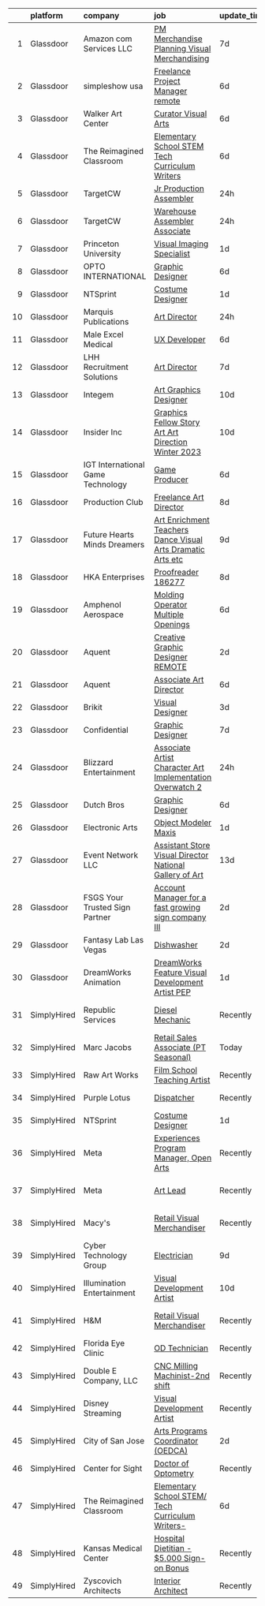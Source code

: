 

|    | platform    | company                           | job                                                                                                                                                                                                                                                                                                                                                                                                                                                                                                                                                                                                                                                                                                                                                                                                                                                                                                                                                                                                                                                                                                                                                   | update_time   | location                     |
|---:|:------------|:----------------------------------|:------------------------------------------------------------------------------------------------------------------------------------------------------------------------------------------------------------------------------------------------------------------------------------------------------------------------------------------------------------------------------------------------------------------------------------------------------------------------------------------------------------------------------------------------------------------------------------------------------------------------------------------------------------------------------------------------------------------------------------------------------------------------------------------------------------------------------------------------------------------------------------------------------------------------------------------------------------------------------------------------------------------------------------------------------------------------------------------------------------------------------------------------------|:--------------|:-----------------------------|
|  1 | Glassdoor   | Amazon com Services LLC           | [PM  Merchandise Planning  Visual Merchandising](https://www.glassdoor.com/partner/jobListing.htm?pos=116&ao=1136043&s=58&guid=0000018321173e4eb900274bdb007624&src=GD_JOB_AD&t=SR&vt=w&cs=1_0c41f0d7&cb=1662707515345&jobListingId=1008109104492&jrtk=3-0-1gcghefjg2inn001-1gcghefk0i9jr800-1790ce31e7dd6f83-)                                                                                                                                                                                                                                                                                                                                                                                                                                                                                                                                                                                                                                                                                                                                                                                                                                       | 7d            | Remote                       |
|  2 | Glassdoor   | simpleshow usa                    | [Freelance Project Manager  remote ](https://www.glassdoor.com/partner/jobListing.htm?pos=124&ao=1136043&s=58&guid=0000018321173e4eb900274bdb007624&src=GD_JOB_AD&t=SR&vt=w&ea=1&cs=1_e90a23b6&cb=1662707515345&jobListingId=1008114009867&jrtk=3-0-1gcghefjg2inn001-1gcghefk0i9jr800-2b201723cc936906-)                                                                                                                                                                                                                                                                                                                                                                                                                                                                                                                                                                                                                                                                                                                                                                                                                                              | 6d            | Remote                       |
|  3 | Glassdoor   | Walker Art Center                 | [Curator  Visual Arts](https://www.glassdoor.com/partner/jobListing.htm?pos=130&ao=1136043&s=58&guid=0000018321173e4eb900274bdb007624&src=GD_JOB_AD&t=SR&vt=w&cs=1_74303c97&cb=1662707515348&jobListingId=1008114249562&jrtk=3-0-1gcghefjg2inn001-1gcghefk0i9jr800-68ce74922f16346a-)                                                                                                                                                                                                                                                                                                                                                                                                                                                                                                                                                                                                                                                                                                                                                                                                                                                                 | 6d            | Minneapolis, MN              |
|  4 | Glassdoor   | The Reimagined Classroom          | [Elementary School STEM  Tech Curriculum Writers ](https://www.glassdoor.com/partner/jobListing.htm?pos=127&ao=1136043&s=58&guid=0000018321173e4eb900274bdb007624&src=GD_JOB_AD&t=SR&vt=w&ea=1&cs=1_d20c2513&cb=1662707515346&jobListingId=1008114364454&jrtk=3-0-1gcghefjg2inn001-1gcghefk0i9jr800-1108379f6f26bbba-)                                                                                                                                                                                                                                                                                                                                                                                                                                                                                                                                                                                                                                                                                                                                                                                                                                | 6d            | Remote                       |
|  5 | Glassdoor   | TargetCW                          | [Jr Production Assembler](https://www.glassdoor.com/partner/jobListing.htm?pos=111&ao=1110586&s=58&guid=0000018321173e4eb900274bdb007624&src=GD_JOB_AD&t=SR&vt=w&cs=1_70e1e023&cb=1662707515344&jobListingId=1008125389117&cpc=B076152010A3B66C&jrtk=3-0-1gcghefjg2inn001-1gcghefk0i9jr800-f28d183155bc7c3e--6NYlbfkN0A6TktYCN0VG50lat1bxG6ZYGRoV5Av1OVF6J5hGgtfkbuLupBOf1hB4AfOK0qYtBe5EI2x2kwklg0njiXftrny0wAS7YpQ1SzysVRqxQtQI7uF5_QiKzDkRoq-Wv4xwR2QdDKDK3LFwimS6CM7FOrjoJ6tLCNa5jaMCSWBS37DRXQmz1kkg9qERFiR3jy5-UUh-eHCMzroOhG4CYmW8bySpTr7ydrLZr7RspE5iDpEqz5dnu0ATM38MlpAEskPhIoNXaqQEO2C8DC1ixkwhKtH_u5rUIUNXvfovLiFLmjcbVWYNNy2uvtwmh8-mJmLcxlQJAS8u1BHjoydkT2UvZGjfpwVN7dOroLyM15WhHR7o8657AXl-uyWC40uRaEmflXqkdOOJZXZ2d9KI8ede7tSr7PgJwoek8D5B71g-ecHiBcnAxejoZHuUODf-KDwRYwIMPb9eTUbfZNIr-XPc_LbLEBlVi9wrUjXWqVi0nNPWrJw9Ug3bB4TrXIDa5FGO6Gfrc2OMAsWHXsXBQtc9JV6oj5m_rsql5QhdHpi5QFM5bCYbUk8IeNvGtwQtZNAQWx_yc827X-Mp4iknEUlzuxhnPAaTlYN-iOAuUv3nLvs3swZE9qdE4k665qzv-aT7fZdXpJxaG_N4YCr6-ze3evGSDKqKyf3XvzvhIg6cAbX56a47M8ZpAYmK_NMuglzsbC7lXfeXU6GPieligDw9VvuYJPw2BS79XM%3D)                                                           | 24h           | Hercules, CA                 |
|  6 | Glassdoor   | TargetCW                          | [Warehouse Assembler Associate](https://www.glassdoor.com/partner/jobListing.htm?pos=113&ao=1110586&s=58&guid=0000018321173e4eb900274bdb007624&src=GD_JOB_AD&t=SR&vt=w&cs=1_6e9d67ff&cb=1662707515345&jobListingId=1008125389110&cpc=F41FEAB56D215062&jrtk=3-0-1gcghefjg2inn001-1gcghefk0i9jr800-715ecfa68f57fc63--6NYlbfkN0A6TktYCN0VG50lat1bxG6ZYGRoV5Av1OVF6J5hGgtfkbuLupBOf1hB4AfOK0qYtBe5EI2x2kwklo3mLWfFZh-ivBepZM9XWpTqaMK6feZR0WmhK2GaML0IiZeJ5CKwA-fHX6bNN2dK0vtyt9_hov0F72H1sk0cggBKhsMOHXUbQ2sgaF77z0Wg1bsPVtXh8YTP24cldmG7CDYJ3dKWETOh9iterp54YFXpuIBlMpWrazAD_p9Bw5JnHVHkcoP_F6acQ_0sx_WAeNJivrdcUR3xVpDaAgJGU78XwtjwUOwj2ZzqNXmaqMZz4f3zy4ZT0PYILY6fExZ6VYKLoXQTsDkJPle-_DTGaw60zcaydnjuz6N3VNe77fZZJdQ4SfQo23o58NzuHfO1jUe0MEMYey9PpN2mGsMH7JM7OA2vbbgVUGroRtCMzvZhuAHCWiZonv_nJ-FOZW2KDcoxEkAt10tAnpI_oB7cTfLFqJrqUrBz-mwHWrmTjX8qK4uoxoygIzJyh0YPQ8jD4hfXl10ni8skodIrO6E8Ft_CK1SG9kkLfJa0ljEpgs6SV8gxoI5K-C9Et4b_6BslCRoEqzyjTptzInp4fUkDSamDq5AWN5mXzsuWmGFNW_1mMMfRUCxZEGHqyv_qLOGyTZzvDvaXUHhUT0g51t_y6iOYZ59uDBDsBigea3pqMGK_QRXecqzypBqFNnEqC300Xztx7AUTiyCWnENgmpyyROzXSSSshSIT2A%3D%3D)                                       | 24h           | Hercules, CA                 |
|  7 | Glassdoor   | Princeton University              | [Visual Imaging Specialist](https://www.glassdoor.com/partner/jobListing.htm?pos=126&ao=1136043&s=58&guid=0000018321173e4eb900274bdb007624&src=GD_JOB_AD&t=SR&vt=w&cs=1_e9f4de53&cb=1662707515345&jobListingId=1008124415575&jrtk=3-0-1gcghefjg2inn001-1gcghefk0i9jr800-065d32e54ccb0385-)                                                                                                                                                                                                                                                                                                                                                                                                                                                                                                                                                                                                                                                                                                                                                                                                                                                            | 1d            | Princeton, NJ                |
|  8 | Glassdoor   | OPTO INTERNATIONAL                | [Graphic Designer](https://www.glassdoor.com/partner/jobListing.htm?pos=101&ao=1110586&s=58&guid=0000018321173e4eb900274bdb007624&src=GD_JOB_AD&t=SR&vt=w&ea=1&cs=1_4bb52765&cb=1662707515343&jobListingId=1008114454416&cpc=8C58C94241DEAF58&jrtk=3-0-1gcghefjg2inn001-1gcghefk0i9jr800-7d099d590a8d0cae--6NYlbfkN0DTXEPot8bQs6vL-0KsHuyeBXsp9NRYqLssF11gmcxF1FPK71qYPn8Ryec7son9nZXBacyyZR0tUu-RhjyEujjTIlOdn9t9vujwS_Y5rLSSOgo3_jNg51t1MNtzthP8DlMtE80ugs9pi5sM0RBlEdWkhWUgV3TNpODv46ZNwrD5PXct1jAeBhojtKzUad7l6-KHQjEl-QR2vuSLhvgAU2o2JqNXUkW6kg7khIicRL9OTKscijtLIZhynS0A8uyRETLxzzNlQIrbC1e9cNvzTkGp3yxmZ1zIYYZT6DnZLJBrnqrrbWoiLqHkdjbmlETQYo_Rn3I_eoaCRDoUvYnj8U1lE5SyAWwa2u4JWt7YGPmwKTsP7lHpih10GtIZV7_T_St3lY_MhLb680gCg-XWotBhXFZeX966oc2AlItJjqbC78YeLTRmO5U_XDfEGqwhrcTlGdDcbC7wkhccm30IitM9B8JeCxSdo9FSUPkGYu4Dsj5Nz4nTRh7O00IUTPrqYIs%3D)                                                                                                                                                                                                                                                                                             | 6d            | Wood Dale, IL                |
|  9 | Glassdoor   | NTSprint                          | [Costume Designer](https://www.glassdoor.com/partner/jobListing.htm?pos=117&ao=1136043&s=58&guid=0000018321173e4eb900274bdb007624&src=GD_JOB_AD&t=SR&vt=w&ea=1&cs=1_249e0d88&cb=1662707515345&jobListingId=1008125068997&jrtk=3-0-1gcghefjg2inn001-1gcghefk0i9jr800-c91b35fba03e95ee-)                                                                                                                                                                                                                                                                                                                                                                                                                                                                                                                                                                                                                                                                                                                                                                                                                                                                | 1d            | Remote                       |
| 10 | Glassdoor   | Marquis Publications              | [Art Director](https://www.glassdoor.com/partner/jobListing.htm?pos=102&ao=1110586&s=58&guid=0000018321173e4eb900274bdb007624&src=GD_JOB_AD&t=SR&vt=w&ea=1&cs=1_3e66acdd&cb=1662707515343&jobListingId=1008126346549&cpc=F7A2269C793D5877&jrtk=3-0-1gcghefjg2inn001-1gcghefk0i9jr800-010bd8ec3551b204--6NYlbfkN0ARohNyrLPJsJ9fVtWfcws2zET3vangO4r7k8asiRxpa4UPFQT7jnlkF16Wd15dlYMKsJs1RBnS_2fV4DMRGKKh20tELNoFeZa1po28QbtHxoZmzL9Hfc1auHt2oLeglfxyZYWagPj4T7Vp8Fbt71wPOIADdzFpWjKCBm2djpD6c0rVU0KrWqJ7TA6OImXi83aGR6JihZz9xCKCoAOA-JdV6TdRhWHpYqFtMhV3gyQxWv5Afgcl_rWcyglcZeI_jSB_xNt83Q6Z6Qxt5Df7dpViJH702lHLbXjiw_J2qnESRVkxgLP_fMTFSOvpMHCg9nKoXd9gOnL6_OOQEUkQ1uzkR-WvuRD3BS8xaDGcEXlLlbp0mQyCB9ytV-Ay4oVLXOCYd5jaVw0X0YSCYZlJqOfpjUdFviJ6SGQZU5QYvYJv9pBICT_bqIMYOf02O6-RT7SwKQXl-kqNi1x_CA2Huud0KAnszHojD0oUcdyoUtzTm18_0IXpd-ooyqOJPoSxW2I%3D)                                                                                                                                                                                                                                                                                                 | 24h           | Remote                       |
| 11 | Glassdoor   | Male Excel Medical                | [UX Developer](https://www.glassdoor.com/partner/jobListing.htm?pos=108&ao=1110586&s=58&guid=0000018321173e4eb900274bdb007624&src=GD_JOB_AD&t=SR&vt=w&ea=1&cs=1_d45f4c0f&cb=1662707515344&jobListingId=1008114097936&cpc=2CAED5C921A5F994&jrtk=3-0-1gcghefjg2inn001-1gcghefk0i9jr800-a0569fda11ac63c3--6NYlbfkN0DXX6mKbhWuMs04dZCTHGMQ3knWZnJ071GvCXoEmPUT9DzUCuoieiI89ZKDdLsnWJfZDfPLJtNaIfW0QB69tT2Tw29u6xtMgpe9uaBCoRWjjwJykVx4u0BWlG21hq41msHXI-1OgJic9JDnYuQHZ0zga1AA7FwjOiUBCzTwho7Hg3ZLDwp0gd8Zq6nolFOxwOO17OWdpWWHp9b2ic8lRXQf8tvQ7NBC9XgX1VGvnww9_Vt7w8OQboVIz71xRc8MCUtfmnBiZqrYPtAVM1YU7C2z0s6qfULOosvVOGeQ6EZKaTiSymTgsoCDTK_IEsGD8USxwJZZ8KNruQo97By6nI-Sc-mNFywmwHJ7S3EMJzY7j8_Tr7MY3k_9DZmbMSDS8saei-Qus33BnJt-lvUTrEXeli2XyzCmxnAGCNmCfXgvOE5lK_GCq54w3elpBTqW6hR65U7p-pc-tgPrCM-KtK4LmIQ_DCGT9fO40Wuhwe_6BA%3D%3D)                                                                                                                                                                                                                                                                                                                   | 6d            | Remote                       |
| 12 | Glassdoor   | LHH Recruitment Solutions         | [Art Director](https://www.glassdoor.com/partner/jobListing.htm?pos=112&ao=1110586&s=58&guid=0000018321173e4eb900274bdb007624&src=GD_JOB_AD&t=SR&vt=w&ea=1&cs=1_b7de2068&cb=1662707515345&jobListingId=1008111168499&cpc=8795CF9063CD573D&jrtk=3-0-1gcghefjg2inn001-1gcghefk0i9jr800-594b05be6f3a8538--6NYlbfkN0A_GD1K3dzeu7WcKnsm6RLSD1_QV-mkIht0EvhowBp1RB3nB2zK51B7Vjdo850qtD2IlWP7qN46OduFOIBgA7Elws9-g-ty8moVJwKK5VZpGdytBrln9p2OhL9OxaDIHfNoVEAs-Oyh2XOsSrGI8Dcsg_D9TDHN8XnUbFPE377tbfZ7cW-CMO6C7uNUBSzygqx5foYpv6CQPgoZhCnNfHT3amQOWaqeXaYFsbxsnTVjb9ObPBt0hnl4_xhgApsmpfNRP3x3--_RZvqOlZeR5AKE34Ye8OZBlzWBbM4YsF9uemw7qTW7Trd_jQ-jIhHEvoebxd8h42km-vEhYtrjWn783YdRe7N-OIPqEzNdtdPuEmxgUXYCG2Ou_hQMSBqA0UQdLiwIXdMvImhosOqLxLSZqMCC0W0FjZ2wbakTbxI5vTWIjwCXuaxQ-PKXcWr5YZI03rq8l5VPhZn3n5xLqKApj1de9mv65FleRHJxEO6WKtJK8Muww01DzP-RtmrhQZNQiVJLskd7ECw_6ghTFBPc_BvFoRy7PX9s_YTLFivISKhntQG6uV7IF9W11fSTmT44gBa9YRYron2JTLyJjBExUalD5cXkZItIyD1kl9C7q69ZhuYb0P55EWlrsqOcIoh87G-P0Q4BHWKtak9XOjtjW8n1YhRg8_VltKGkNhm1KhIBXunGYOefl31lQiliFIyfSAVmz81AO-1NEpiBuLBT7XIEVgMNvSyy5AyH_tpnInIg9VFQPZO7ODnXgNKqLtl6kY63G0jFkTaLVEmwZRnWmH5izXPVdY4%3D) | 7d            | New Jersey                   |
| 13 | Glassdoor   | Integem                           | [Art Graphics Designer](https://www.glassdoor.com/partner/jobListing.htm?pos=115&ao=1136043&s=58&guid=0000018321173e4eb900274bdb007624&src=GD_JOB_AD&t=SR&vt=w&ea=1&cs=1_149df8dd&cb=1662707515345&jobListingId=1008102053275&jrtk=3-0-1gcghefjg2inn001-1gcghefk0i9jr800-db0b9712246398b2-)                                                                                                                                                                                                                                                                                                                                                                                                                                                                                                                                                                                                                                                                                                                                                                                                                                                           | 10d           | Remote                       |
| 14 | Glassdoor   | Insider Inc                       | [Graphics Fellow  Story Art   Art Direction  Winter 2023 ](https://www.glassdoor.com/partner/jobListing.htm?pos=123&ao=1136043&s=58&guid=0000018321173e4eb900274bdb007624&src=GD_JOB_AD&t=SR&vt=w&ea=1&cs=1_f29eacf1&cb=1662707515345&jobListingId=1008101233002&jrtk=3-0-1gcghefjg2inn001-1gcghefk0i9jr800-0589daae81762f9b-)                                                                                                                                                                                                                                                                                                                                                                                                                                                                                                                                                                                                                                                                                                                                                                                                                        | 10d           | New York, NY                 |
| 15 | Glassdoor   | IGT International Game Technology | [Game Producer](https://www.glassdoor.com/partner/jobListing.htm?pos=103&ao=1110586&s=58&guid=0000018321173e4eb900274bdb007624&src=GD_JOB_AD&t=SR&vt=w&ea=1&cs=1_7ddf2aff&cb=1662707515343&jobListingId=1008114022485&cpc=FF950A86FEA5DF54&jrtk=3-0-1gcghefjg2inn001-1gcghefk0i9jr800-dbc725f543659e55--6NYlbfkN0C3FGiAGKMufg06vyvXEyGw-21Rz5inohOPof25eO8swqx0M6X2Ipw9zC8uDpPZ_mFVzOWUVnTGuQIr5njB_nbsaHNIIhdfljZkHYfxv1V4V3KCKdhMrt3L8easWtOgXuzXfa-_K48qbbpanoFsuacA9tZ3QsEDOW-3vcVnglJnTytyKalPJMMTY1bMGk-Vv57C_QVqPDHIoFZi4xFoYaXk9BJLjawBTanRjZziyU7MoqxGacNKwMazMLXvL46VJ_nMlNsNG51EbSLOuGpJ0rwZfSevrew3WQiU6iatkHQh3-fLMLUNZySWINqXCqkl9stODM73nhMCEI5aksz9nL38ojRbjff7py8NC8ZPtTzp_Yvz_zVi100CQLfmri7p-kLiqBrRHdTRm0gIZA_CqFzKKZqok4GkbwNUPyxV5O51OMAkQei6fpdykhdp1OpbDQsm-XxHruBzs_2gNW7sHbx8rovXcFKBd9Am9lf3I8-zYEKjHf78lRhChRLF-UyiKUQ%3D)                                                                                                                                                                                                                                                                                                | 6d            | Nevada                       |
| 16 | Glassdoor   | Production Club                   | [Freelance Art Director](https://www.glassdoor.com/partner/jobListing.htm?pos=119&ao=1136043&s=58&guid=0000018321173e4eb900274bdb007624&src=GD_JOB_AD&t=SR&vt=w&ea=1&cs=1_3ad7fa1b&cb=1662707515345&jobListingId=1008107642615&jrtk=3-0-1gcghefjg2inn001-1gcghefk0i9jr800-492452621950e506-)                                                                                                                                                                                                                                                                                                                                                                                                                                                                                                                                                                                                                                                                                                                                                                                                                                                          | 8d            | Remote                       |
| 17 | Glassdoor   | Future Hearts  Minds   Dreamers   | [Art Enrichment Teachers  Dance  Visual Arts  Dramatic Arts  etc ](https://www.glassdoor.com/partner/jobListing.htm?pos=125&ao=1136043&s=58&guid=0000018321173e4eb900274bdb007624&src=GD_JOB_AD&t=SR&vt=w&ea=1&cs=1_27f404c4&cb=1662707515345&jobListingId=1008103558930&jrtk=3-0-1gcghefjg2inn001-1gcghefk0i9jr800-92fcc19b9e95869c-)                                                                                                                                                                                                                                                                                                                                                                                                                                                                                                                                                                                                                                                                                                                                                                                                                | 9d            | Salt Lake City, UT           |
| 18 | Glassdoor   | HKA Enterprises                   | [Proofreader   186277](https://www.glassdoor.com/partner/jobListing.htm?pos=106&ao=1110586&s=58&guid=0000018321173e4eb900274bdb007624&src=GD_JOB_AD&t=SR&vt=w&ea=1&cs=1_ecab088a&cb=1662707515344&jobListingId=1008106339459&cpc=6FC5BA77C9A4CD78&jrtk=3-0-1gcghefjg2inn001-1gcghefk0i9jr800-1e426b004c17d5fd--6NYlbfkN0D2Zbx9XuZiwQ79GU-6D-_G_OF5jUrh-BR5XA-QHW_xVEvvOjbjwa9TzC44A7zOICsnJ8Bcj6TUKlLgfwOvh9s26w1ojvkI0qYs6bFcr_QPC3YnB6ZCkKNaPPwi4P0XVq4S0Qp0vN1mGGWvsT5IRDNMD6NehSMKe4S1R15tEdi0U9Xayo56Zu28u-R9D5JIjVe7iUl6iv5RJ855tTrcONpzleNhdMM9HX2QP_3aTW7xmUkP5BiUCqF3c45t0tG2WOLNQvgqilH1LAPdgZUDGrXkfTtBI17wr-mpXvp0lMy7pFZj46ffnb9VlDd-JzwmsnCHb4UgQUEyl5Rk1f6MU2ND9H0dn1Vkjs1CpMXOEZbdNH_GgIsPgaEbpub4P7EpJYApEyDi6_VEQR2qrKkPcxnch-6KhfbkSSF6MVsFSOOlFjXqetGyjWPtjD2Kqljvoa3NygvTvdHJMxV0zB0PVeBxWXre3tY5bJVAdRuCW7JRp5YofI1YnRRTSMKodKrRVzI%3D)                                                                                                                                                                                                                                                                                         | 8d            | Remote                       |
| 19 | Glassdoor   | Amphenol Aerospace                | [Molding Operator  Multiple Openings ](https://www.glassdoor.com/partner/jobListing.htm?pos=122&ao=1136043&s=58&guid=0000018321173e4eb900274bdb007624&src=GD_JOB_AD&t=SR&vt=w&cs=1_b15a82b4&cb=1662707515345&jobListingId=1008114878920&jrtk=3-0-1gcghefjg2inn001-1gcghefk0i9jr800-5e678ee6b44682f9-)                                                                                                                                                                                                                                                                                                                                                                                                                                                                                                                                                                                                                                                                                                                                                                                                                                                 | 6d            | Mesa, AZ                     |
| 20 | Glassdoor   | Aquent                            | [Creative Graphic Designer   REMOTE](https://www.glassdoor.com/partner/jobListing.htm?pos=110&ao=1110586&s=58&guid=0000018321173e4eb900274bdb007624&src=GD_JOB_AD&t=SR&vt=w&cs=1_d1522223&cb=1662707515344&jobListingId=1008121287490&cpc=654405A9B1E0A9F5&jrtk=3-0-1gcghefjg2inn001-1gcghefk0i9jr800-f82d54cdd6eebdc3--6NYlbfkN0DMrcEu7yrtATojKJA7cEzGQ3FdRGWLh0CZQInL4ECGI9gD0Wolx9R2EDT7B77c2cQrmbkUFXy7nGAr5PvVIZVW6_mvVP-l1muXi1Go6q2KKpmnytCKf_R-m4nfPhHaHJqQrI_6Q8V1EZfF6pBbCotJnhkDVOb91HN8QagCp3Z40mGVPsNgtZO3Dr3C0bZ1t4bCLzW2DnN7wW6MMoT1nosil7Ug0qYrvOe9tawtwdeefWzGZ_mbuiw4oqvg_lx1rKPEcPwvQCnmNgWQvmpevsTBBMe6H6-j0PJIAbFjF_J444IJC43pU7ISlofugh-3SQOC9X_VFZ7GZbancYZQoarzDRq-MobcDGVRjL4Ki1qL0Rlq9shvjXdLsZMAxV3DXgpiHUYayXot2d4WHpWHtWCPNFaeIw8EmX8wTPD_nPH7H-1-OGE3Vrmp8YDnwX3NYGOS_rwEF_gr6Iovw5Q6t57Z)                                                                                                                                                                                                                                                                                                                              | 2d            | Remote                       |
| 21 | Glassdoor   | Aquent                            | [Associate Art Director](https://www.glassdoor.com/partner/jobListing.htm?pos=109&ao=1110586&s=58&guid=0000018321173e4eb900274bdb007624&src=GD_JOB_AD&t=SR&vt=w&cs=1_e1562db2&cb=1662707515344&jobListingId=1008114793180&cpc=654405A9B1E0A9F5&jrtk=3-0-1gcghefjg2inn001-1gcghefk0i9jr800-2b27a8d8d7b582d4--6NYlbfkN0DMrcEu7yrtATojKJA7cEzGQ3FdRGWLh0CZQInL4ECGI9gD0Wolx9R2EDT7B77c2cTND16XLaiY2H3rOmQzxLKJaydLa3V5y56sUw6GQiyk9T34AE1rAp2D-iVbnf1fmTy8d68VMVFA5RypBNoxG-NO8V-vQUwOKmNkr3Hwq3U9cMcmJa9sqm593rdBqXv4L92NjhtK7ESGphNIdx_rFWcZ1pyH6KX6099qWc-qAb8hVRfYQBa5-hhcaZNRB3C8g4iymiBrJRJCf-bCcRWslrKlaXeGdebmfIiYg01_1nLeBpF19NJSvLTvJNd_LggCQZwTO8mN1zql0PjEnoDA8JnwYS-kwsm7dwwvoVgiDsDpCARjh8g88Tn_kP-Jcps8gfRVzuKf2kg17JSQiJ3tiHTzl43Fndz48lsdrxHMq6k81UefEfnlVKtxbcjh6pnAWaA-_MIS_61aiBnbLZ__WHqG)                                                                                                                                                                                                                                                                                                                                          | 6d            | Remote                       |
| 22 | Glassdoor   | Brikit                            | [Visual Designer](https://www.glassdoor.com/partner/jobListing.htm?pos=118&ao=1136043&s=58&guid=0000018321173e4eb900274bdb007624&src=GD_JOB_AD&t=SR&vt=w&ea=1&cs=1_a63a4a71&cb=1662707515345&jobListingId=1008118718618&jrtk=3-0-1gcghefjg2inn001-1gcghefk0i9jr800-cf7bb95271de3436-)                                                                                                                                                                                                                                                                                                                                                                                                                                                                                                                                                                                                                                                                                                                                                                                                                                                                 | 3d            | Remote                       |
| 23 | Glassdoor   | Confidential                      | [Graphic Designer](https://www.glassdoor.com/partner/jobListing.htm?pos=107&ao=1110586&s=58&guid=0000018321173e4eb900274bdb007624&src=GD_JOB_AD&t=SR&vt=w&ea=1&cs=1_bc3d1676&cb=1662707515344&jobListingId=1008111671488&cpc=B076152010A3B66C&jrtk=3-0-1gcghefjg2inn001-1gcghefk0i9jr800-e8d2014f0b3d795f--6NYlbfkN0CjhDldtMXyUZm2jzDgqF3nOThCGQubF3kg8DjsLwvIwxhFOBwlljhKjntIY2Y02dxYRpGdfYMALIwzGL4V6IV4GemoulROgshMaaJvpK-Fp27MZRwK7RfSKB0zhteVQAA3UIoa9LUBCB253js5muyZS5JRaXgOXFBK1EFlTPMSZiXfoKLFRp5iX7CE8IeZmyzESGLVffqjddgLAggU9r9VQfKKyYnkfBcoOGWA_qT7N0rsNMo7UbeafJpWX0ymtzK3rKJ6gTfCuu8JIwTf7IKH6o-s14uKuRDhTrEPb6o2KfpGP4MtL014K4ed4_hskVdWKuDSOUuHLZjkVhFsXhU2Uk--qFHiYY-TbHsqZaZs16VixXkREG5AYNTvweKajuV_WxBBq-qLrMJg96hGFALL9M-kqLsY1k0-wZ82O9v-FyqxApfJPALsiwwUA-nK-1UYWm8pFGpRETSppWlb0kyXfQnjGeB6XGLhSc4YNwCMxpNxYjH-MqDP)                                                                                                                                                                                                                                                                                                           | 7d            | Tacoma, WA                   |
| 24 | Glassdoor   | Blizzard Entertainment            | [Associate Artist  Character Art Implementation   Overwatch 2](https://www.glassdoor.com/partner/jobListing.htm?pos=120&ao=1136043&s=58&guid=0000018321173e4eb900274bdb007624&src=GD_JOB_AD&t=SR&vt=w&cs=1_246e6d96&cb=1662707515345&jobListingId=1008127786090&jrtk=3-0-1gcghefjg2inn001-1gcghefk0i9jr800-819fbe421171abce-)                                                                                                                                                                                                                                                                                                                                                                                                                                                                                                                                                                                                                                                                                                                                                                                                                         | 24h           | Irvine, CA                   |
| 25 | Glassdoor   | Dutch Bros                        | [Graphic Designer](https://www.glassdoor.com/partner/jobListing.htm?pos=114&ao=1136043&s=58&guid=0000018321173e4eb900274bdb007624&src=GD_JOB_AD&t=SR&vt=w&cs=1_0c9ba73c&cb=1662707515345&jobListingId=1008113457485&jrtk=3-0-1gcghefjg2inn001-1gcghefk0i9jr800-34008c6d2d97d7c9-)                                                                                                                                                                                                                                                                                                                                                                                                                                                                                                                                                                                                                                                                                                                                                                                                                                                                     | 6d            | Oregon                       |
| 26 | Glassdoor   | Electronic Arts                   | [Object Modeler   Maxis](https://www.glassdoor.com/partner/jobListing.htm?pos=121&ao=1136043&s=58&guid=0000018321173e4eb900274bdb007624&src=GD_JOB_AD&t=SR&vt=w&cs=1_f922b229&cb=1662707515345&jobListingId=1008124656193&jrtk=3-0-1gcghefjg2inn001-1gcghefk0i9jr800-313a60ad4def7a84-)                                                                                                                                                                                                                                                                                                                                                                                                                                                                                                                                                                                                                                                                                                                                                                                                                                                               | 1d            | Redwood City, CA             |
| 27 | Glassdoor   | Event Network  LLC                | [Assistant Store   Visual Director   National Gallery of Art](https://www.glassdoor.com/partner/jobListing.htm?pos=105&ao=1110586&s=58&guid=0000018321173e4eb900274bdb007624&src=GD_JOB_AD&t=SR&vt=w&ea=1&cs=1_a249595f&cb=1662707515343&jobListingId=1008097482110&cpc=8795CF9063CD573D&jrtk=3-0-1gcghefjg2inn001-1gcghefk0i9jr800-581e352cfefa3c38--6NYlbfkN0B7MAJ_0nspfqFwvgEl2W0jw3o3mIDVa9mt3FsGnQ76Wk6-YhTyIDBcjX_YJgQ-LEd60-0YuEbXJyjIgNfT696jxV9EK0goZgrx_mIElAuuRbARpHL-5IMjxWPI-wyjWT6OP2dHE6YWVCwV7GPQKB-fRQ-ua30AGOim3PH5wQD7KNqpjtfogQQ4qPwwraEGPdXQJqnoDdUxs-saaAl4FWgPKcKkVs4YUgpO5-zZwqos22-R1hx9FXTLDFCLFgtXEGeGBdcFu-Oq2NE2iWfy2xyZ1sA-uxrk6gR7B8GktdeHKjt0hrTzoxEoMbP61lZu9vjVvzDN_jaUi54gzLX1o85POcRKjlHz9XYL1FI54iawj_fThpBngKplOcqMLCIR5u0ka3jlbajcnHqk8IIC6urz0JUecPKh6hvyc-kP_QsiIOZw_48Y_CBO2nq_pVGKmkdXpGz3H2LN2Tm932SwBGvKv36Pqk6RyMKRZ8rHTpQbV6lX6pNmm2XTKX26Nfb1o3xZeBEr_zJ0FK7XwDEQ0WBh8kRyxwJxv85s9MjLQ_itPA%3D%3D)                                                                                                                                                                                                    | 13d           | Washington, DC               |
| 28 | Glassdoor   | FSGS   Your Trusted Sign Partner  | [Account Manager for a fast growing sign company III](https://www.glassdoor.com/partner/jobListing.htm?pos=104&ao=1110586&s=58&guid=0000018321173e4eb900274bdb007624&src=GD_JOB_AD&t=SR&vt=w&ea=1&cs=1_1412b645&cb=1662707515343&jobListingId=1008120399029&cpc=07D58528F3898F33&jrtk=3-0-1gcghefjg2inn001-1gcghefk0i9jr800-7ad83c69b8ef02d6--6NYlbfkN0CNayYzF1mBaI40OgT78t3Q2d9IxlwDzhsYR4HK7epYUeqK_b3HkPu2gz47sOEFwxMhBy5k12Xnwc1s45aTWSYE36zz2xB8awxAN_givNCUtH23Tnc9lWVKtaVqG48LxVryNf-4ojwlBXugRfKS_lZz5OBpwbl_Zwni8NQALVaNAMEg9w5D8LdgHZbkm8HU81kjdhyQa9kbl_Ant3O-8MAzfcYxwnKMHKlPYyixvhsbIBEyC1B0N6SDAUToRE9AQpyVThAydS-82M5dBJpz9mT7FAoJHYlsxKWkbUQz4dfhkG7_Chy9Xjic2EznMFXnZ8bEOWXj7jKTEsaDVb_WKWJHkeQC1JXtpRq-ZCxtBD1WaD35lawjBDdsPbz6htH140Y0sBonWSubUksq2XXimc9tTQDASYy1u5SZnqbSk8PHbKZQjx6w1S7vC7d5Pmq8CKtKnnId44qSluJNRY3cHo6ksVXucFGEu5GJz42iH8UN8a3-iq8251CvAi1XM4mrtEIao2DFFNZIXjyGWQJxIMtnEC_8-nY2pdk%3D)                                                                                                                                                                                                                          | 2d            | Lewisville, TX               |
| 29 | Glassdoor   | Fantasy Lab Las Vegas             | [Dishwasher](https://www.glassdoor.com/partner/jobListing.htm?pos=129&ao=1136043&s=58&guid=0000018321173e4eb900274bdb007624&src=GD_JOB_AD&t=SR&vt=w&ea=1&cs=1_0284a663&cb=1662707515348&jobListingId=1008120865257&jrtk=3-0-1gcghefjg2inn001-1gcghefk0i9jr800-e539edfef6ee171f-)                                                                                                                                                                                                                                                                                                                                                                                                                                                                                                                                                                                                                                                                                                                                                                                                                                                                      | 2d            | Las Vegas, NV                |
| 30 | Glassdoor   | DreamWorks Animation              | [DreamWorks Feature   Visual Development Artist  PEP ](https://www.glassdoor.com/partner/jobListing.htm?pos=128&ao=1136043&s=58&guid=0000018321173e4eb900274bdb007624&src=GD_JOB_AD&t=SR&vt=w&cs=1_1579b510&cb=1662707515347&jobListingId=1008124865025&jrtk=3-0-1gcghefjg2inn001-1gcghefk0i9jr800-1e54c2c8892d1063-)                                                                                                                                                                                                                                                                                                                                                                                                                                                                                                                                                                                                                                                                                                                                                                                                                                 | 1d            | Englewood Cliffs, NJ         |
| 31 | SimplyHired | Republic Services                 | [Diesel Mechanic](https://www.simplyhired.com/job/BNCb_kKJpvR3suafG7bexUW7EQdjUy5m3bdgWi76zOAicQAv4W1-zw?q=visual+art)                                                                                                                                                                                                                                                                                                                                                                                                                                                                                                                                                                                                                                                                                                                                                                                                                                                                                                                                                                                                                                | Recently      | South Plainfield, NJ         |
| 32 | SimplyHired | Marc Jacobs                       | [Retail Sales Associate (PT Seasonal)](https://www.simplyhired.com/job/yT8Lj97mZqMx7gzSwq8j5Z9zsGevhawtfCNSoavQSl6LpfvMz1RJKA?q=visual+art)                                                                                                                                                                                                                                                                                                                                                                                                                                                                                                                                                                                                                                                                                                                                                                                                                                                                                                                                                                                                           | Today         | Santa Clara, CA              |
| 33 | SimplyHired | Raw Art Works                     | [Film School Teaching Artist](https://www.simplyhired.com/job/Ywk2sH6qJrB2wPJhaXPa0v5HABa97V65C1iQW_iEh0lIha3TJyVVlQ?q=visual+art)                                                                                                                                                                                                                                                                                                                                                                                                                                                                                                                                                                                                                                                                                                                                                                                                                                                                                                                                                                                                                    | Recently      | Lynn, MA                     |
| 34 | SimplyHired | Purple Lotus                      | [Dispatcher](https://www.simplyhired.com/job/8flh9x-p-0Z8aE84_pLtmrGW5hYw7Aa5Ehn3nE-obreJUu2T_fDhAw?q=visual+art)                                                                                                                                                                                                                                                                                                                                                                                                                                                                                                                                                                                                                                                                                                                                                                                                                                                                                                                                                                                                                                     | Recently      | San Jose, CA                 |
| 35 | SimplyHired | NTSprint                          | [Costume Designer](https://www.simplyhired.com/job/19-YVuGfFq1tbqiwo9RRNoNhEP-CMf_alYp2ugT-1AMpJ8Krc6ziDQ?q=visual+art)                                                                                                                                                                                                                                                                                                                                                                                                                                                                                                                                                                                                                                                                                                                                                                                                                                                                                                                                                                                                                               | 1d            | Remote                       |
| 36 | SimplyHired | Meta                              | [Experiences Program Manager, Open Arts](https://www.simplyhired.com/job/39LFdVDZkOVzjzuKxDh39-uXR6pKfcGOkABaQ3gkkuENYK4d0Gs1Og?q=visual+art)                                                                                                                                                                                                                                                                                                                                                                                                                                                                                                                                                                                                                                                                                                                                                                                                                                                                                                                                                                                                         | Recently      | Menlo Park, CA               |
| 37 | SimplyHired | Meta                              | [Art Lead](https://www.simplyhired.com/job/arBlAgC_t-L7XSECcMmw2YGin6FUn3yLcNtfD-W7T2d1ql04WQb6pQ?q=visual+art)                                                                                                                                                                                                                                                                                                                                                                                                                                                                                                                                                                                                                                                                                                                                                                                                                                                                                                                                                                                                                                       | Recently      | Los Angeles, CA +2 locations |
| 38 | SimplyHired | Macy's                            | [Retail Visual Merchandiser](https://www.simplyhired.com/job/8NCC5HADzvgXXws_8vE41xKFNSwNAUHK8MyUnMyeBe78PsD8C7RorA?q=visual+art)                                                                                                                                                                                                                                                                                                                                                                                                                                                                                                                                                                                                                                                                                                                                                                                                                                                                                                                                                                                                                     | Recently      | Santa Clara, CA +1 location  |
| 39 | SimplyHired | Cyber Technology Group            | [Electrician](https://www.simplyhired.com/job/ebXPtX4TrbCBfmnFulnnnRKeVw7iq3lSAJ5yXgUbUhS7trAR02c36w?q=visual+art)                                                                                                                                                                                                                                                                                                                                                                                                                                                                                                                                                                                                                                                                                                                                                                                                                                                                                                                                                                                                                                    | 9d            | Scottsdale, AZ               |
| 40 | SimplyHired | Illumination Entertainment        | [Visual Development Artist](https://www.simplyhired.com/job/iVZu1ShqxBdyZObcrLB7Pl-MDknHsq36ILz3qlW23BhPphMvL-Jw_A?q=visual+art)                                                                                                                                                                                                                                                                                                                                                                                                                                                                                                                                                                                                                                                                                                                                                                                                                                                                                                                                                                                                                      | 10d           | United States                |
| 41 | SimplyHired | H&M                               | [Retail Visual Merchandiser](https://www.simplyhired.com/job/D8DgpSTgVaOoLEMkX_97Z5D4tnxewl0Zv3gXCaeXCsFo3lOEYgyYTQ?q=visual+art)                                                                                                                                                                                                                                                                                                                                                                                                                                                                                                                                                                                                                                                                                                                                                                                                                                                                                                                                                                                                                     | Recently      | Milpitas, CA +7 locations    |
| 42 | SimplyHired | Florida Eye Clinic                | [OD Technician](https://www.simplyhired.com/job/Ww9BvwcnLM0lokLxADYi8manckZlFliE2wyVgnCAlxpiuZO-v2ahCQ?q=visual+art)                                                                                                                                                                                                                                                                                                                                                                                                                                                                                                                                                                                                                                                                                                                                                                                                                                                                                                                                                                                                                                  | Recently      | Windermere, FL               |
| 43 | SimplyHired | Double E Company, LLC             | [CNC Milling Machinist-2nd shift](https://www.simplyhired.com/job/PB_NR4WYBXytW3lLl3cqRIdJZ-FV-swQPOkGCC5Z_moXguhw6nasBA?q=visual+art)                                                                                                                                                                                                                                                                                                                                                                                                                                                                                                                                                                                                                                                                                                                                                                                                                                                                                                                                                                                                                | Recently      | West Bridgewater, MA         |
| 44 | SimplyHired | Disney Streaming                  | [Visual Development Artist](https://www.simplyhired.com/job/Ew5oePrC3L48r2anK67es6qmC-OOVvS5pZmsVDFF4DFoj3n_hMpfog?q=visual+art)                                                                                                                                                                                                                                                                                                                                                                                                                                                                                                                                                                                                                                                                                                                                                                                                                                                                                                                                                                                                                      | Recently      | Glendale, CA                 |
| 45 | SimplyHired | City of San Jose                  | [Arts Programs Coordinator (OEDCA)](https://www.simplyhired.com/job/bBPM2cwU6mBJxvve010nIsjkMTHfUSPqaFikK-aguwhJ2C35L4z5vw?q=visual+art)                                                                                                                                                                                                                                                                                                                                                                                                                                                                                                                                                                                                                                                                                                                                                                                                                                                                                                                                                                                                              | 2d            | San Jose, CA                 |
| 46 | SimplyHired | Center for Sight                  | [Doctor of Optometry](https://www.simplyhired.com/job/Dc4EkkMiJZD22CbyZllvxveSAZ7hEH4ZJ0k_nw49ya2w-YWxr34alA?q=visual+art)                                                                                                                                                                                                                                                                                                                                                                                                                                                                                                                                                                                                                                                                                                                                                                                                                                                                                                                                                                                                                            | Recently      | Fall River, MA               |
| 47 | SimplyHired | The Reimagined Classroom          | [Elementary School STEM/ Tech Curriculum Writers-](https://www.simplyhired.com/job/qkuMXmavl9bxKieQ9pwaGu5s9F3tl-_l1kKQada5B-xWLnHP8Vs4cA?q=visual+art)                                                                                                                                                                                                                                                                                                                                                                                                                                                                                                                                                                                                                                                                                                                                                                                                                                                                                                                                                                                               | 6d            | Remote                       |
| 48 | SimplyHired | Kansas Medical Center             | [Hospital Dietitian - $5,000 Sign-on Bonus](https://www.simplyhired.com/job/aVGGWAeHqAdO4LwvQYMKAGvBYm42VFuIxyWE8MBDXfYW-s7rb-3sFw?q=visual+art)                                                                                                                                                                                                                                                                                                                                                                                                                                                                                                                                                                                                                                                                                                                                                                                                                                                                                                                                                                                                      | Recently      | Andover, KS                  |
| 49 | SimplyHired | Zyscovich Architects              | [Interior Architect](https://www.simplyhired.com/job/fPq0a74f62KrmUrpqkOMhukZfNylin9CSbwuJuu7iArIlRLTTLaAbA?q=visual+art)                                                                                                                                                                                                                                                                                                                                                                                                                                                                                                                                                                                                                                                                                                                                                                                                                                                                                                                                                                                                                             | Recently      | Tampa, FL                    |
